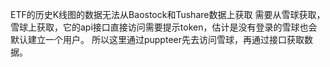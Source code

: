 ETF的历史K线图的数据无法从Baostock和Tushare数据上获取
需要从雪球获取，雪球上获取，它的api接口直接访问需要提示token，估计是没有登录的雪球也会默认建立一个用户。
所以这里通过puppteer先去访问雪球，再通过接口获取数据。